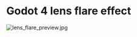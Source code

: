 # Godot 4 lens flare effect

![lens_flare_preview.jpg](/home/tibo/Documents/projets/notebooks/Lens%20Flare/lens_flare_preview.jpg)
